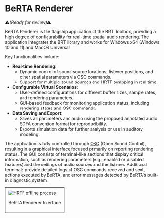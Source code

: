 # BeRTA Renderer

:warning:*(Ready for review)*:warning:

BeRTA Renderer is the flagship application of the BRT Toolbox, providing a high degree of configurability for real-time spatial audio rendering. The application integrates the BRT library and works for Windows x64 (Windows 10 and 11) and MacOS Universal. 

Key functionalities include:

- **Real-time Rendering**:
    - Dynamic control of sound source locations, listener positions, and other spatial parameters via OSC commands.
    - Support for multiple sound sources and HRTF swapping in real time.
- **Configurable Virtual Scenarios**:
    - User-defined configurations for different buffer sizes, sample rates, and rendering parameters.
    - GUI-based feedback for monitoring application status, including rendering states and OSC commands.
- **Data Saving and Export**:
    - Saves all parameters and audio using the proposed annotated audio SOFA convention format for reproducibility.
    - Exports simulation data for further analysis or use in auditory modeling.


The application is fully controlled through  <a href="https://en.wikipedia.org/wiki/Open_Sound_Control" target="_blank">OSC</a> (Open Sound Control), resulting in a graphical interface focused primarily on reporting rendering status. The GUI consists of terminal-like sections that display critical information, such as rendering parameters (e.g., enabled or disabled features) and the settings of audio sources and the listener. Additional terminals provide detailed logs of OSC commands received and sent, actions executed by BeRTA, and error messages detected by BeRTA's built-in diagnostic system.

<div style="border: 1px solid #000; padding: 10px; display: inline-block;">
    <img src="/BRT-Documentation/assets/berta_renderer.png" alt="HRTF offline process" style="display: block; margin: 0 auto;">
    <p style="text-align: center;">BeRTA Renderer Interface</p>
</div>